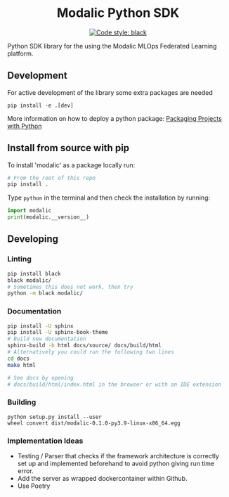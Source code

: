 <h1 align="center">
  <b>Modalic Python SDK</b><br>
</h1>

<p align="center">
<a href="https://github.com/psf/black"><img alt="Code style: black" src="https://img.shields.io/badge/code%20style-black-000000.svg"></a>
</p>

Python SDK library for the using the Modalic MLOps Federated Learning platform.

## Development
For active development of the library some extra packages are needed
```shell
pip install -e .[dev]
```


More information on how to deploy a python package:
[Packaging Projects with Python](https://packaging.python.org/en/latest/tutorials/packaging-projects/#classifiers)

## Install from source with pip
To install 'modalic' as a package locally run:
```sh
# From the root of this repo
pip install .
```
Type `python` in the terminal and then check the installation by running:
```python
import modalic
print(modalic.__version__)
```

## Developing
### Linting
```sh
pip install black
black modalic/
# Sometimes this does not work, then try
python -m black modalic/
```
### Documentation
```sh
pip install -U sphinx
pip install -U sphinx-book-theme
# Build new documentation
sphinx-build -b html docs/source/ docs/build/html
# Alternatively you could run the following two lines
cd docs
make html

# See docs by opening
# docs/build/html/index.html in the browser or with an IDE extension
```

### Building
```
python setup.py install --user
wheel convert dist/modalic-0.1.0-py3.9-linux-x86_64.egg
```


### Implementation Ideas
- Testing / Parser that checks if the framework architecture is correctly set up and implemented beforehand to avoid python giving run time error.
- Add the server as wrapped dockercontainer within Github.
- Use Poetry
